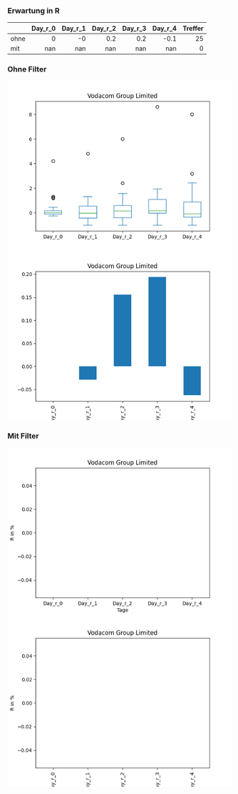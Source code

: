 ### Erwartung in R
|      |   Day_r_0 |   Day_r_1 |   Day_r_2 |   Day_r_3 |   Day_r_4 |   Treffer |
|:-----|----------:|----------:|----------:|----------:|----------:|----------:|
| ohne |         0 |        -0 |       0.2 |       0.2 |      -0.1 |        25 |
| mit  |       nan |       nan |     nan   |     nan   |     nan   |         0 |

### Ohne Filter
![image info](./data/VDMCY_box_all.png)
![image info](./data/VDMCY_median_all.png)

### Mit Filter
![image info](./data/VDMCY_box_filtered.png)
![image info](./data/VDMCY_median_filtered.png)